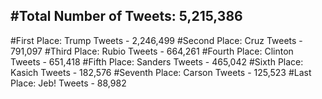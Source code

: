 #Total Number of Tweets: 5,215,386 
---
#First Place: Trump Tweets - 2,246,499
#Second Place: Cruz Tweets - 791,097
#Third Place: Rubio Tweets - 664,261
#Fourth Place: Clinton Tweets - 651,418
#Fifth Place: Sanders Tweets - 465,042
#Sixth Place: Kasich Tweets - 182,576
#Seventh Place: Carson Tweets - 125,523
#Last Place: Jeb! Tweets - 88,982
